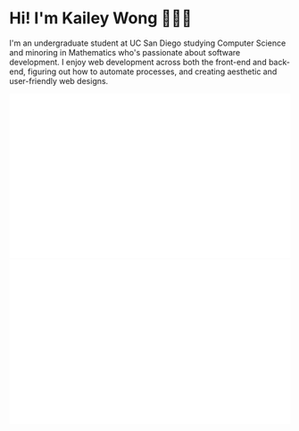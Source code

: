 # Hi! I'm Kailey Wong 👩🏻‍💻

I'm an undergraduate student at UC San Diego studying Computer Science and minoring in Mathematics who's passionate about software development. I enjoy web development across both the front-end and back-end, figuring out how to automate processes, and creating aesthetic and user-friendly web designs.

![Overview](https://raw.githubusercontent.com/kaileywong/github-stats/master/generated/overview.svg)
![Languages](https://raw.githubusercontent.com/kaileywong/github-stats/master/generated/languages.svg)
